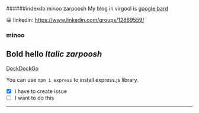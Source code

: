 ######indexdb minoo zarpoosh
My blog in virgool is [google bard]([https://virgool.io/@alirezadigi](https://bard.google.com/)https://bard.google.com/)

😀
linkedin: https://www.linkedin.com/groups/12869559/


### minoo
**Bold hello**
*Italic zarpoosh*
---
[DockDockGo](https://duckduckgo.com/)

You can use `npm i express` to install express.js library. 

- [x] i have to create issue
- [ ] I want to do this 
---

